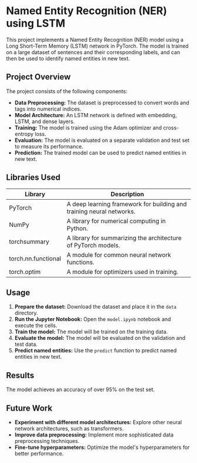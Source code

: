 # Named Entity Recognition (NER) using LSTM

This project implements a Named Entity Recognition (NER) model using a Long Short-Term Memory (LSTM) network in PyTorch. The model is trained on a large dataset of sentences and their corresponding labels, and can then be used to identify named entities in new text.

## Project Overview

The project consists of the following components:

* **Data Preprocessing:** The dataset is preprocessed to convert words and tags into numerical indices.
* **Model Architecture:** An LSTM network is defined with embedding, LSTM, and dense layers.
* **Training:** The model is trained using the Adam optimizer and cross-entropy loss.
* **Evaluation:** The model is evaluated on a separate validation and test set to measure its performance.
* **Prediction:** The trained model can be used to predict named entities in new text.

## Libraries Used

| Library | Description |
|---|---|
| PyTorch | A deep learning framework for building and training neural networks. |
| NumPy | A library for numerical computing in Python. |
| torchsummary | A library for summarizing the architecture of PyTorch models. |
| torch.nn.functional | A module for common neural network functions. |
| torch.optim | A module for optimizers used in training. |

## Usage

1. **Prepare the dataset:** Download the dataset and place it in the `data` directory.
2. **Run the Jupyter Notebook:** Open the `model.ipynb` notebook and execute the cells.
3. **Train the model:** The model will be trained on the training data.
4. **Evaluate the model:** The model will be evaluated on the validation and test data.
5. **Predict named entities:** Use the `predict` function to predict named entities in new text.

## Results

The model achieves an accuracy of over 95% on the test set.

## Future Work

* **Experiment with different model architectures:** Explore other neural network architectures, such as transformers.
* **Improve data preprocessing:** Implement more sophisticated data preprocessing techniques.
* **Fine-tune hyperparameters:** Optimize the model's hyperparameters for better performance.
